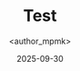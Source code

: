 ---
title: Test
date: 2025-09-30
categories: [6-Electronic, 3Ele-Labs]
tags: [Electronic]
author: <author_mpmk>
---